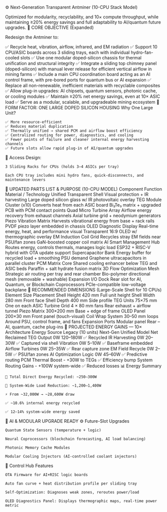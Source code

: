 ⚙️ Next-Generation Transparent Antminer (10-CPU Stack Model)

Optimized for modularity, recyclability, and 10× compute throughput, while maintaining ≥20% energy savings and full adaptability to AI/quantum future upgrades.
🔧 CORE OBJECTIVE (Expanded)

Redesign the Antminer to:

✅ Recycle heat, vibration, airflow, infrared, and EM radiation
✅ Support 10 CPU/ASIC boards across 3 sliding trays, each with individual hydro-fan-cooled slots
✅ Use one modular doped-silicon chassis for thermal unification and structural integrity
✅ Integrate a sliding top chimney panel (doped-silicon) with manual lever release for efficient vertical airflow in mining farms
✅ Include a main CPU coordination board acting as an AI control frame, with pre-bored ports for quantum bus or AI expansion
✅ Replace all non-renewable, inefficient materials with recyclable composites
✅ Allow plug-in upgrades: AI chipsets, quantum sensors, photonic cache, or cooling modules
✅ Maintain ≥20% net energy savings, even at 10× ASIC load
✅ Serve as a modular, scalable, and upgradeable mining ecosystem
🧱 FORM FACTOR: ONE LARGE DOPED SILICON HOUSING
Why One Large Unit?

    ✅ More resource-efficient
    ✅ Reduces material duplication
    ✅ Thermally unified → shared PCM and airflow boost efficiency
    ✅ Centralized routing for power, diagnostics, and cooling
    ✅ Fewer points of failure and cleaner internal energy harvesting channels
    ✅ Future slots allow rapid plug-in of AI/quantum upgrades

🔄 Access Design:

    3 Sliding Racks for CPUs (holds 3–4 ASICs per tray)

    Each CPU tray includes mini hydro fans, quick-disconnects, and maintenance levers

🔩 UPDATED PARTS LIST & PURPOSE (10-CPU MODEL)
Component	Function	Material / Technology
Unified Transparent Shell	Visual protection + IR harvesting	Large doped silicon glass w/ IR photovoltaic overlay
TEG Module Cluster (x10)	Converts heat from each ASIC board	Bi₂Te₃ matrix + upgraded PCB with PCM contact points
Quad Micro Turbine Array	Airflow energy recovery from exhaust channels	Axial turbine grid + neodymium generators
Piezo Vibration Matrix	Harvests vibrational energy from base + rack rails	PVDF piezo layer embedded in chassis
OLED Diagnostic Display	Real-time energy, heat, and performance visual	Transparent 16:9 OLED w/ thermographic overlay
EM Induction Coil Grid	Recycles stray EM fields near PSU/fan zones	GaN-boosted copper coil matrix
AI Smart Management Hub	Routes energy, controls thermals, manages logic load	ESP32 + RISC-V hybrid with OTA update support
Supercapacitor Bank	Energy buffer for recycled load + smoothing PSU demand	Graphene ultracapacitors in parallel cluster
PCM Matrix Core	Shared cooling enhancer below TEG and ASIC beds	Paraffin + salt hydrate fusion matrix
3D Flow Optimization Mesh	Strategic air routing per tray and rear chamber	Bio-polymer directional mesh (removable + washable)
Expansion I/O Dock	Rear slot for AI, Quantum, or Blockchain Coprocessors	PCIe-compatible low-voltage backplane
📐 RECOMMENDED DIMENSIONS (Large-Scale Shell for 10 CPUs)
Element	Size	Placement
Shell Height	420 mm	Full unit height
Shell Width	280 mm	Front face
Shell Depth	400 mm	Side profile
TEG Units	75×75 mm	One on each ASIC
Turbine Grid	4 × 80 mm fans	Rear exhaust + airflow tunnel
Piezo Matrix	300×200 mm	Base + edge of frame
OLED Panel	200×30 mm	Front panel (touch-visual)
Coil Wrap System	30–50 mm loops	Around PSU, control frame, and fans
Expansion Ports	Modular panel	Rear – AI, quantum, cache plug-ins
🔋 PROJECTED ENERGY GAINS — 10× Architecture
Energy Source	Legacy (10 units)	Next-Gen Unified Model	Net Reclaimed
TEG Output	0W	120–180W	✅ Recycled
IR Harvesting	0W	20–30W	✅ Captured via shell
Vibration	0W	5–10W	✅ Baseframe embedded
Airflow Turbines	0W	25–35W	✅ Rear capture zone
EM Field Recycle	0W	2–5W	✅ PSU/fan zones
AI Optimization Logic	0W	45–60W	✅ Predictive routing
PCM Thermal Boost	-	+30W to TEGs	✅ Efficiency bump
System Routing Gains	-	+100W system-wide	✅ Reduced losses
📊 Energy Summary

    🔁 Total Direct Energy Recycled: ~250–300W

    🧠 System-Wide Load Reduction: ~1,200–1,400W

    ⚡ From ~32,000W → ~28,600W draw

    ✅ ~10.6% internal energy recycled

    ✅ 12–14% system-wide energy saved

🧠 AI & MODULAR UPGRADE READY
⚙️ Future-Slot Upgrades

    Quantum State Sensors (temperature + logic)

    Neural Coprocessors (blockchain forecasting, AI load balancing)

    Photonic Memory Cache Modules

    Modular Cooling Injectors (AI-controlled coolant injectors)

🔧 Control Hub Features

    OTA Firmware for AI+RISC logic boards

    Auto fan curve + heat distribution profile per sliding tray

    Self-Optimization: Diagnoses weak zones, reroutes power/load

    OLED Diagnostics Panel: Displays thermographic maps, real-time power metric
